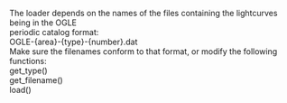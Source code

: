 The loader depends on the names of the files containing the lightcurves being in the OGLE   
periodic catalog format:  
OGLE-{area}-{type}-{number}.dat  
Make sure the filenames conform to that format, or modify the following functions:  
get_type()  
get_filename()  
load()  

